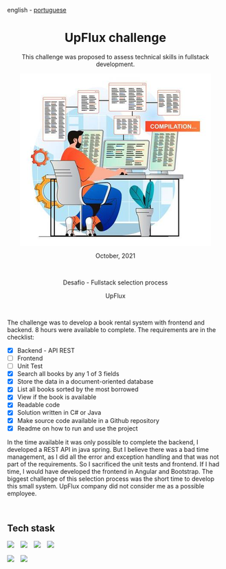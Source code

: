 <!-- LANGUAGE -->
<!-- LANGUAGE -->
<!-- LANGUAGE -->
english -
[portuguese](README_pt-br.md)
<br>  


<!-- HEADER -->
<!-- HEADER -->
<!-- HEADER -->
<h1 align="center">UpFlux challenge</h1>
<p align="center">This challenge was proposed to assess technical skills in fullstack development.</p>

<p align="center">
        <img    style="margin: auto; display: block;"
                src="../../resources/logo.jpg"/>
</p>


<!-- DATE -->
<!-- DATE -->
<!-- DATE -->
<p align="center">
        <span>October</span>,
        <span>2021</span></p>
<br>


<!-- LOCAL -->
<!-- LOCAL -->
<!-- LOCAL -->
<p align="center">
        <span>Desafio</span> -
        <span>Fullstack selection process</span></p>
<p align="center">
        <!-- <span>Análise e Desenvolvimento de Sistemas</span> - -->
        <span>UpFlux</span></p>
<br>


<!-- TEXT -->
<!-- TEXT -->
<!-- TEXT -->
<!-- goals -->
<!--  just objectives, no results or opinions.-->
<p align="left">The challenge was to develop a book rental system with frontend and backend. 8 hours were available to complete. The requirements are in the checklist:</p>

<!-- results -->
<!-- just results, no objectives or opinions -->
<!-- <p align="left"> -->

- [x] Backend - API REST
- [ ] Frontend
- [ ] Unit Test
- [x] Search all books by any 1 of 3 fields
- [x] Store the data in a document-oriented database
- [x] List all books sorted by the most borrowed
- [x] View if the book is available
- [x] Readable code
- [x] Solution written in C# or Java
- [x] Make source code available in a Github repository
- [x] Readme on how to run and use the project

<!-- </p> -->
<!-- conclusion -->
<!-- just opinions, no objectives or results -->
<p align="left">In the time available it was only possible to complete the backend, I developed a REST API in java spring. But I believe there was a bad time management, as I did all the error and exception handling and that was not part of the requirements. So I sacrificed the unit tests and frontend. If I had time, I would have developed the frontend in Angular and Bootstrap. The biggest challenge of this selection process was the short time to develop this small system. UpFlux company did not consider me as a possible employee.</p>
<br>


<!-- TECH -->
<!-- TECH -->
<!-- TECH -->
## Tech stask
<div style="display: flex; justify-content: left;">
        <img    style="margin-right: 15px;"
                src="https://img.shields.io/badge/Java-ED8B00?style=for-the-badge&logo=java&logoColor=white"/>
        <img    style="margin-right: 15px;"
                src="https://img.shields.io/badge/Spring-6DB33F?style=for-the-badge&logo=spring&logoColor=white"/>
        <img    style="margin-right: 15px;"
                src="https://img.shields.io/badge/Spring_Boot-F2F4F9?style=for-the-badge&logo=spring-boot"/>
        <img    style="margin-right: 15px;"
                src="https://img.shields.io/badge/Hibernate-59666C?style=for-the-badge&logo=Hibernate&logoColor=white"/>
</div>
<br>
<div style="display: flex; justify-content: left;">
        <img    style="margin-right: 15px;"
                src="https://img.shields.io/badge/Docker-2496ED?style=for-the-badge&logo=docker&logoColor=white"/>
        <img    style="margin-right: 15px;"
                src="https://img.shields.io/badge/MongoDB-%234ea94b.svg?style=for-the-badge&logo=mongodb&logoColor=white"/>
</div>
<br>